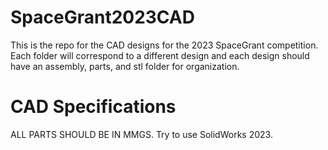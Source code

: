 # SpaceGrant2023CAD

This is the repo for the CAD designs for the 2023 SpaceGrant competition. Each folder will correspond to a different design and each design should have an assembly, parts, and stl folder for organization.

# CAD Specifications

ALL PARTS SHOULD BE IN MMGS.
Try to use SolidWorks 2023.
